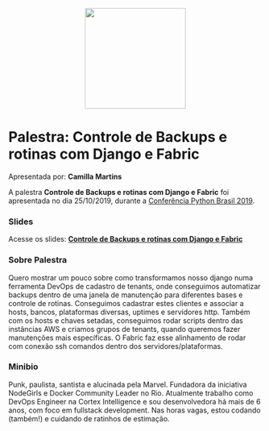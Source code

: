<p align="center"><img src="../../logo_python_brasil_2019-01.svg" width="200"></p>

# Palestra: Controle de Backups e rotinas com Django e Fabric
Apresentada por: **Camilla Martins**


A palestra **Controle de Backups e rotinas com Django e Fabric** foi apresentada no dia 25/10/2019, durante a [Conferência Python Brasil 2019](http://2019.pythonbrasil.org.br).



### Slides

Acesse os slides: **[Controle de Backups e rotinas com Django e Fabric](./pybr2019-camilla-martins-controle-de-backups-e-rotinas.pdf)**



### Sobre Palestra
Quero mostrar um pouco sobre como transformamos nosso django numa ferramenta DevOps de cadastro de tenants, onde conseguimos automatizar backups dentro de uma janela de manutenção para diferentes bases e controle de rotinas. Conseguimos cadastrar estes clientes e associar a hosts, bancos, plataformas diversas, uptimes e servidores http. Também com os hosts e chaves setadas, conseguimos rodar scripts dentro das instâncias AWS e criamos grupos de tenants, quando queremos fazer manutenções mais específicas. O Fabric faz esse alinhamento de rodar com conexão ssh comandos dentro dos servidores/plataformas.



### Minibio
Punk, paulista, santista e alucinada pela Marvel. Fundadora da iniciativa NodeGirls e Docker Community Leader no Rio. Atualmente trabalho como DevOps Engineer na Cortex Intelligence e sou desenvolvedora há mais de 6 anos, com foco em fullstack development. Nas horas vagas, estou codando (também!) e cuidando de ratinhos de estimação.


